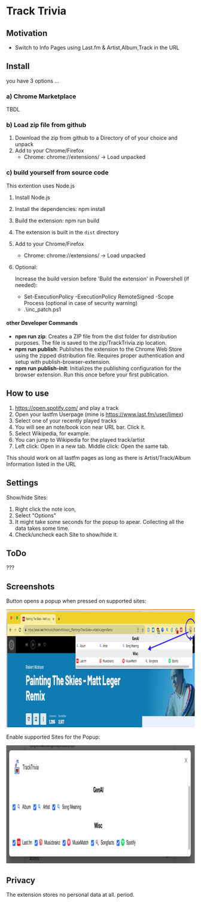 # Track Trivia

## Motivation

- Switch to Info Pages using Last.fm & Artist,Album,Track in the URL

## Install

you have 3 options ...

### a) Chrome Marketplace

TBDL

### b) Load zip file from github

1. Download the zip from github to a Directory of of your choice and unpack
1. Add to your Chrome/Firefox
   - Chrome: chrome://extensions/ -> Load unpacked

### c) build yourself from source code

This extention uses Node.js

1. Install Node.js
1. Install the dependencies: npm install
1. Build the extension: npm run build
1. The extension is built in the `dist` directory
1. Add to your Chrome/Firefox
   - Chrome: chrome://extensions/ -> Load unpacked
1. Optional:

   Increase the build version before 'Build the extension' in Powershell (if needed):
   - Set-ExecutionPolicy -ExecutionPolicy RemoteSigned -Scope Process    (optional in case of security warning)
   - .\inc_patch.ps1


#### other Developer Commands

- **npm run zip**: Creates a ZIP file from the dist folder for distribution purposes. The file is saved to the zip/TrackTrivia.zip location.
- **npm run publish**: Publishes the extension to the Chrome Web Store using the zipped distribution file. Requires proper authentication and setup with publish-browser-extension.
- **npm run publish-init**: Initializes the publishing configuration for the browser extension. Run this once before your first publication.

## How to use

1. https://open.spotify.com/ and play a track 
2. Open your lastfm Userpage (mine is https://www.last.fm/user/limex)
3. Select one of your recently played tracks
4. You will see an note/book icon near URL bar. Click it.
5. Select Wikipedia, for example.
6. You can jump to Wikipedia for the played track/artist
7. Left click: Open in a new tab. Middle click: Open the same tab.

This should work on all lastfm pages as long as there is Artist/Track/Album Information listed in the URL 

## Settings

Show/hide Sites:

1. Right click the note icon,
2. Select "Options"
3. It might take some seconds for the popup to apear. Collecting all the data takes some time.
4. Check/uncheck each Site to show/hide it.

## ToDo

???

## Screenshots

Button opens a popup when pressed on supported sites:

![Screenshot of Chrome](Screenshot-chrome.png)

Enable supported Sites for the Popup:

![Settings](Screenshot-chrome-settings.png)

## Privacy
The extension stores no personal data at all. period.
